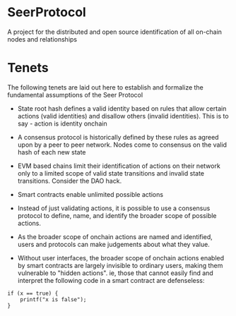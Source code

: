 # SeerProtocol

A project for the distributed and open source identification of all on-chain nodes and relationships

# Tenets

The following tenets are laid out here to establish and formalize the fundamental assumptions of the Seer Protocol

- State root hash defines a valid identity based on rules that allow certain actions (valid identities) and disallow others (invalid identities). This is to say - action is identity onchain

- A consensus protocol is historically defined by these rules as agreed upon by a peer to peer network. Nodes come to consensus on the valid hash of each new state

- EVM based chains limit their identification of actions on their network only to a limited scope of valid state transitions and invalid state transitions. Consider the DAO hack.

- Smart contracts enable unlimited possible actions

- Instead of just validating actions, it is possible to use a consensus protocol to define, name, and identify the broader scope of possible actions.

- As the broader scope of onchain actions are named and identified, users and protocols can make judgements about what they value.

- Without user interfaces, the broader scope of onchain actions enabled by smart contracts are largely invisible to ordinary users, making them vulnerable to "hidden actions". ie, those that cannot easily find and interpret the following code in a smart contract are defenseless:

```
if (x == true) {
    printf("x is false");
}
```
